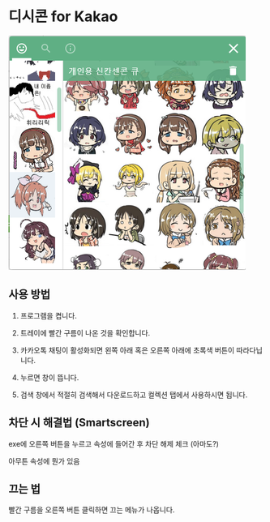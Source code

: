 # 디시콘 for  Kakao

![1](https://github.com/DevBako/Kakaocon/blob/master/image.png)

## 사용 방법

1. 프로그램을 켭니다.

2. 트레이에 빨간 구름이 나온 것을 확인합니다.

3. 카카오톡 채팅이 활성화되면 왼쪽 아래 혹은 오른쪽 아래에 초록색 버튼이 따라다닙니다.

4. 누르면 창이 뜹니다.

5. 검색 창에서 적절히 검색해서 다운로드하고 컬렉션 탭에서 사용하시면 됩니다.

## 차단 시 해결법 (Smartscreen)

exe에 오른쪽 버튼을 누르고 속성에 들어간 후 차단 해제 체크 (아마도?)

아무튼 속성에 뭔가 있음
     
## 끄는 법

빨간 구름을 오른쪽 버튼 클릭하면 끄는 메뉴가 나옵니다.
